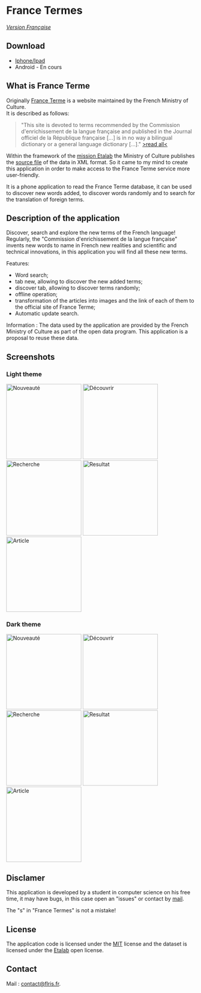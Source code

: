 # France Termes

*[Version Française](./README.md)*

## Download

- [Iphone/Ipad](https://apps.apple.com/app/id1635325942)
- Android - En cours

## What is France Terme

Originally [France Terme](http://www.culture.fr/franceterme/) is a website maintained by the French Ministry of Culture. \
It is described as follows:

>"This site is devoted to terms recommended by the Commission d'enrichissement de la langue française and published in the Journal officiel de la République française [...] is in no way a bilingual dictionary or a general language dictionary [...]."
[>read all<](http://www.culture.fr/Ressources/FranceTerme/Qui-sommes-nous)

Within the framework of the [mission Etalab](https://www.etalab.gouv.fr/qui-sommes-nous/) the Ministry of Culture publishes the [source file](https://data.culture.gouv.fr/explore/dataset/base-franceterme-termes-scientifiques-et-techniques/information/) of the data in XML format. So it came to my mind to create this application in order to make access to the France Terme service more user-friendly.

It is a phone application to read the France Terme database, it can be used to discover new words added, to discover words randomly and to search for the translation of foreign terms.

## Description of the application

Discover, search and explore the new terms of the French language!
Regularly, the "Commission d'enrichissement de la langue française" invents new words to name in French new realities and scientific and technical innovations, in this application you will find all these new terms.

Features:

- Word search;
- tab new, allowing to discover the new added terms;
- discover tab, allowing to discover terms randomly;
- offline operation;
- transformation of the articles into images and the link of each of them to the official site of France Terme;
- Automatic update search.

Information :
The data used by the application are provided by the French Ministry of Culture as part of the open data program. This application is a proposal to reuse these data.

## Screenshots

### Light theme

<img src="./readme_assets/en_assets/w_news.png" alt="Nouveauté" width="200">
<img src="./readme_assets/en_assets/w_discover.png" alt="Découvrir" width="200">
<img src="./readme_assets/en_assets/w_search.png" alt="Recherche" width="200">
<img src="./readme_assets/en_assets/w_result.png" alt="Resultat" width="200">
<img src="./readme_assets/en_assets/w_article.png" alt="Article" width="200">

### Dark theme

<img src="./readme_assets/en_assets/b_news.png" alt="Nouveauté" width="200">
<img src="./readme_assets/en_assets/b_discover.png" alt="Découvrir" width="200">
<img src="./readme_assets/en_assets/b_search.png" alt="Recherche" width="200">
<img src="./readme_assets/en_assets/b_result.png" alt="Resultat" width="200">
<img src="./readme_assets/en_assets/b_article.png" alt="Article" width="200">

## Disclamer

This application is developed by a student in computer science on his free time, it may have bugs, in this case open an "issues" or contact by [mail](#contact).

The "s" in "France Termes" is not a mistake!

## License

The application code is licensed under the [MIT](./LICENSE) license and the dataset is licensed under the [Etalab](https://www.etalab.gouv.fr/wp-content/uploads/2018/11/open-licence.pdf) open license.

## Contact

Mail :
<a href="mailto: contact@flris.fr">contact@flris.fr</a>.
